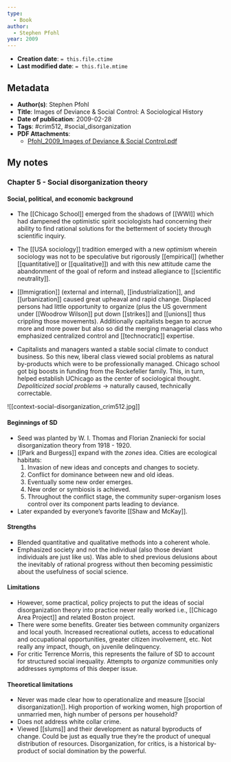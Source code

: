 ```yaml
---
type:
  - Book
author:
  - Stephen Pfohl
year: 2009
---
```


* **Creation date**: `= this.file.ctime`
* **Last modified date**: `= this.file.mtime`

## Metadata

* **Author(s)**: Stephen Pfohl
* **Title**: Images of Deviance & Social Control: A Sociological History
* **Date of publication**: 2009-02-28
* **Tags**: #crim512, #social_disorganization
* **PDF Attachments**:
  * [Pfohl_2009_Images of Deviance & Social Control.pdf](zotero://open-pdf/library/items/3Y4I3YUB)

## My notes

### Chapter 5 - Social disorganization theory

#### Social, political, and economic background

* The [[Chicago School]] emerged from the shadows of [[WWI]] which had dampened the optimistic spirit sociologists had concerning their ability to find rational solutions for the betterment of society through scientific inquiry.
  
* The [[USA sociology]] tradition emerged with a new *optimism* wherein sociology was not to be speculative but rigorously [[empirical]] (whether [[quantitative]] or [[qualitative]]) and with this new attitude came the abandonment of the goal of reform and instead allegiance to [[scientific neutrality]].
  
* [[Immigration]] (external and internal), [[industrialization]], and [[urbanization]] caused great upheaval and rapid change. Displaced persons had little opportunity to organize (plus the US government under [[Woodrow Wilson]] put down [[strikes]] and [[unions]] thus crippling those movements). Additionally capitalists began to accrue more and more power but also so did the merging managerial class who emphasized centralized control and [[technocratic]] expertise.
  
* Capitalists and managers wanted a stable social climate to conduct business. So this new, liberal class viewed social problems as natural by-products which were to be professionally managed. Chicago school got big boosts in funding from the Rockefeller family. This, in turn, helped establish UChicago as the center of sociological thought. *Depoliticized social problems* -> naturally caused, technically correctable.

![[context-social-disorganization_crim512.jpg]]

  #### Beginnings of SD
  
* Seed was planted by W. I. Thomas and Florian Znaniecki for social disorganization theory from 1918 - 1920.
* [[Park and Burgess]] expand with the *zones* idea. Cities are ecological habitats:
	1. Invasion of new ideas and concepts and changes to society.
	2. Conflict for dominance between new and old ideas.
	3. Eventually some new order emerges. 
	4. New order or symbiosis is achieved.
	5. Throughout the conflict stage, the community super-organism loses control over its component parts leading to deviance.
* Later expanded by everyone’s favorite [[Shaw and McKay]].

#### Strengths

* Blended quantitative and qualitative methods into a coherent whole.
* Emphasized society and not the individual (also those deviant individuals are just like us). Was able to shed previous delusions about the inevitably of rational progress without then becoming pessimistic about the usefulness of social science.

#### Limitations

* However, some practical, policy projects to put the ideas of social disorganization theory into practice never really worked i.e., [[Chicago Area Project]] and related Boston project.
* There were some benefits. Greater ties between community organizers and local youth. Increased recreational outlets, access to educational and occupational opportunities, greater citizen involvement, etc. Not really any impact, though, on juvenile delinquency.
* For critic Terrence Morris, this represents the failure of SD to account for structured social inequality. Attempts to *organize* communities only addresses symptoms of this deeper issue.

#### Theoretical limitations

* Never was made clear how to operationalize and measure [[social disorganization]]. High proportion of working women, high proportion of unmarried men, high number of persons per household?
* Does not address white collar crime.
* Viewed [[slums]] and their development as natural byproducts of change. Could be just as equally true they’re the product of unequal distribution of resources. Disorganization, for critics, is a historical by-product of social domination by the powerful.